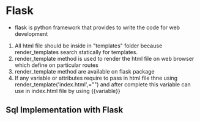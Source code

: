 # Flask
- flask is python framework that provides to write the code for web development

1. All html file should be inside in "templates" folder because render_templates search statically for templates.
2. render_template method is used to render the html file on web browser which define on particular routes
3. render_template method are available on flask package
4. If any variable or attributes require to pass in html file thne using render_template('index.html',<variable>="") and after complete this variable can use in index.html file by using {{variable}}


## Sql Implementation with Flask
